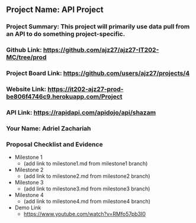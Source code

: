 ## Project Name: API Project
### Project Summary: This project will primarily use data pull from an API to do something project-specific.
### Github Link: https://github.com/ajz27/ajz27-IT202-MC/tree/prod
### Project Board Link: https://github.com/users/ajz27/projects/4
### Website Link: https://it202-ajz27-prod-be806f4746c9.herokuapp.com/Project
### API Link: https://rapidapi.com/apidojo/api/shazam
### Your Name: Adriel Zachariah

 
 
### Proposal Checklist and Evidence

- Milestone 1
  - (add link to milestone1.md from milestone1 branch)  
- Milestone 2
  - (add link to milestone2.md from milestone2 branch)
- Milestone 3
  - (add link to milestone3.md from milestone3 branch)
- Milestone 4
  - (add link to milestone4.md from milestone4 branch)
- Demo Link
  - https://www.youtube.com/watch?v=RMfo57pb3I0
  